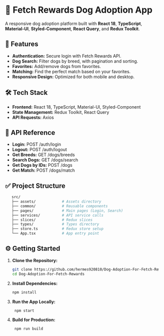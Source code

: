# 🐾 Fetch Rewards Dog Adoption App

A responsive dog adoption platform built with **React 18**, **TypeScript**, **Material-UI**, **Styled-Component**, **React Query**, and **Redux Toolkit**.

## 🚀 Features
- **Authentication:** Secure login with Fetch Rewards API.
- **Dog Search:** Filter dogs by breed, with pagination and sorting.
- **Favorites:** Add/remove dogs from favorites.
- **Matching:** Find the perfect match based on your favorites.
- **Responsive Design:** Optimized for both mobile and desktop.

## 🛠️ Tech Stack
- **Frontend:** React 18, TypeScript, Material-UI, Styled-Component
- **State Management:** Redux Toolkit, React Query
- **API Requests:** Axios

## 🔑 API Reference
- **Login:** POST /auth/login
- **Logout:** POST /auth/logout
- **Get Breeds:** GET /dogs/breeds
- **Search Dogs:** GET /dogs/search
- **Get Dogs by IDs:** POST /dogs
- **Get Match:** POST /dogs/match

## ✅ Project Structure
```bash
   src/
   ├── assets/            # Assets directory
   ├── common/            # Reusable components
   ├── pages/             # Main pages (Login, Search)
   ├── services/          # API service calls
   ├── slices/            # Redux slices
   ├── types/             # Types directory
   ├── store.ts           # Redux store setup
   └── App.tsx            # App entry point
```

## ⚙️ Getting Started

1. **Clone the Repository:**
   ```bash
   git clone https://github.com/hermes920810/Dog-Adoption-For-Fetch-Rewards.git
   cd Dog-Adoption-For-Fetch-Rewards

2. **Install Dependencies:**
   ```bash
   npm install
   
3. **Run the App Locally:**
   ```bash
    npm start

4. **Build for Production:**
   ```bash
    npm run build
